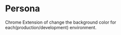 Persona
=======

Chrome Extension of change the background color for each(production/development) environment.
